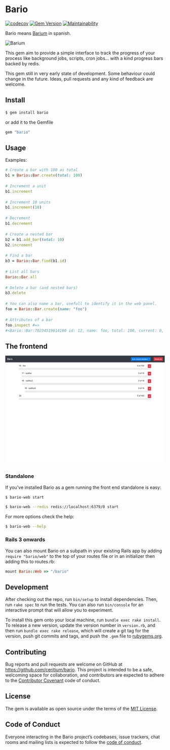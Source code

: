 # Bario

[![codecov](https://codecov.io/gh/ceritium/bario/branch/master/graph/badge.svg)](https://codecov.io/gh/ceritium/bario)
[![Gem Version](https://badge.fury.io/rb/bario.svg)](https://badge.fury.io/rb/bario)
[![Maintainability](https://api.codeclimate.com/v1/badges/37f2092deca467854301/maintainability)](https://codeclimate.com/github/ceritium/bario/maintainability)


Bario means [Barium](https://en.wikipedia.org/wiki/Barium) in spanish.

![Barium](https://upload.wikimedia.org/wikipedia/commons/1/16/Barium_unter_Argon_Schutzgas_Atmosph%C3%A4re.jpg)

This gem aim to provide a simple interface to track the progress of your process like background jobs, scripts, cron jobs... with a kind progress bars backed by redis.


This gem still in very early state of development. Some behaviour could change in the future. 
Ideas, pull requests and any kind of feedback are welcome.

## Install

```bash
$ gem install bario
```

or add it to the Gemfile
```ruby
gem "bario"
```


## Usage

Examples:

```ruby
# Create a bar with 100 as total
b1 = Bario::Bar.create(total: 100)

# Increment a unit
b1.increment

# Increment 10 units
b1.increment(10)

# Decrement 
b1.decrement

# Create a nested bar
b2 = b1.add_bar(total: 10)
b2.increment

# Find a bar
b3 = Bario::Bar.find(b1.id)

# List all bars
Bario::Bar.all

# Delete a bar (and nested bars)
b3.delete

# You can also name a bar, usefull to identify it in the web panel.
foo = Bario::Bar.create(name: "foo")

# Attributes of a bar
foo.inspect #=> 
#<Bario::Bar:70234519614100 id: 12, name: foo, total: 100, current: 0, root: true, created_at: 2017-11-26 21:29:30 UTC, updated_at: 2017-11-26 21:29:30 UTC>
```

## The frontend

![screencapture](https://raw.githubusercontent.com/ceritium/bario/master/docs/screencapture.png)

### Standalone

If you've installed Bario as a gem running the front end standalone is easy:

```bash
$ bario-web start
```

```bash
$ bario-web --redis redis://localhost:6379/0 start
```

For more options check the help:
```bash
$ bario-web --help
```

### Rails 3 onwards

You can also mount Bario on a subpath in your existing Rails app by adding `require "bario/web"` to the top of your routes file or in an initializer then adding this to routes.rb:

```ruby
mount Bario::Web => "/bario"
```

## Development

After checking out the repo, run `bin/setup` to install dependencies. Then, run `rake spec` to run the tests. You can also run `bin/console` for an interactive prompt that will allow you to experiment.

To install this gem onto your local machine, run `bundle exec rake install`. To release a new version, update the version number in `version.rb`, and then run `bundle exec rake release`, which will create a git tag for the version, push git commits and tags, and push the `.gem` file to [rubygems.org](https://rubygems.org).

## Contributing

Bug reports and pull requests are welcome on GitHub at https://github.com/ceritium/bario. This project is intended to be a safe, welcoming space for collaboration, and contributors are expected to adhere to the [Contributor Covenant](http://contributor-covenant.org) code of conduct.

## License

The gem is available as open source under the terms of the [MIT License](https://opensource.org/licenses/MIT).

## Code of Conduct

Everyone interacting in the Bario project’s codebases, issue trackers, chat rooms and mailing lists is expected to follow the [code of conduct](https://github.com/ceritium/bario/blob/master/CODE_OF_CONDUCT.md).
